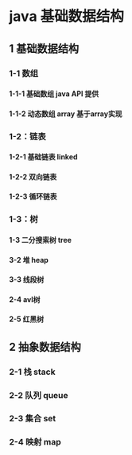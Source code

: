 # java 基础数据结构

## 1 基础数据结构

### 1-1 数组
#### 1-1-1 基础数组 java API 提供
#### 1-1-2 动态数组 array 基于array实现


### 1-2：链表
#### 1-2-1 基础链表 linked
#### 1-2-2 双向链表
#### 1-2-3 循环链表

### 1-3：树
#### 1-3 二分搜索树 tree
#### 3-2 堆 heap
#### 3-3 线段树
#### 2-4 avl树
#### 2-5 红黑树


## 2 抽象数据结构

### 2-1 栈 stack
### 2-2 队列 queue
### 2-3 集合 set
### 2-4 映射 map

